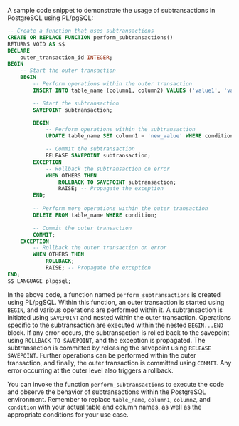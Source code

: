 A sample code snippet to demonstrate the usage of subtransactions in PostgreSQL using PL/pgSQL:

```sql
-- Create a function that uses subtransactions
CREATE OR REPLACE FUNCTION perform_subtransactions()
RETURNS VOID AS $$
DECLARE
    outer_transaction_id INTEGER;
BEGIN
    -- Start the outer transaction
    BEGIN
        -- Perform operations within the outer transaction
        INSERT INTO table_name (column1, column2) VALUES ('value1', 'value2');

        -- Start the subtransaction
        SAVEPOINT subtransaction;

        BEGIN
            -- Perform operations within the subtransaction
            UPDATE table_name SET column1 = 'new_value' WHERE condition;

            -- Commit the subtransaction
            RELEASE SAVEPOINT subtransaction;
        EXCEPTION
            -- Rollback the subtransaction on error
            WHEN OTHERS THEN
                ROLLBACK TO SAVEPOINT subtransaction;
                RAISE; -- Propagate the exception
        END;
        
        -- Perform more operations within the outer transaction
        DELETE FROM table_name WHERE condition;

        -- Commit the outer transaction
        COMMIT;
    EXCEPTION
        -- Rollback the outer transaction on error
        WHEN OTHERS THEN
            ROLLBACK;
            RAISE; -- Propagate the exception
END;
$$ LANGUAGE plpgsql;
```

In the above code, a function named `perform_subtransactions` is created using PL/pgSQL. Within this function, an outer transaction is started using `BEGIN`, and various operations are performed within it. A subtransaction is initiated using `SAVEPOINT` and nested within the outer transaction. Operations specific to the subtransaction are executed within the nested `BEGIN...END` block. If any error occurs, the subtransaction is rolled back to the savepoint using `ROLLBACK TO SAVEPOINT`, and the exception is propagated. The subtransaction is committed by releasing the savepoint using `RELEASE SAVEPOINT`. Further operations can be performed within the outer transaction, and finally, the outer transaction is committed using `COMMIT`. Any error occurring at the outer level also triggers a rollback.

You can invoke the function `perform_subtransactions` to execute the code and observe the behavior of subtransactions within the PostgreSQL environment. Remember to replace `table_name`, `column1`, `column2`, and `condition` with your actual table and column names, as well as the appropriate conditions for your use case.


